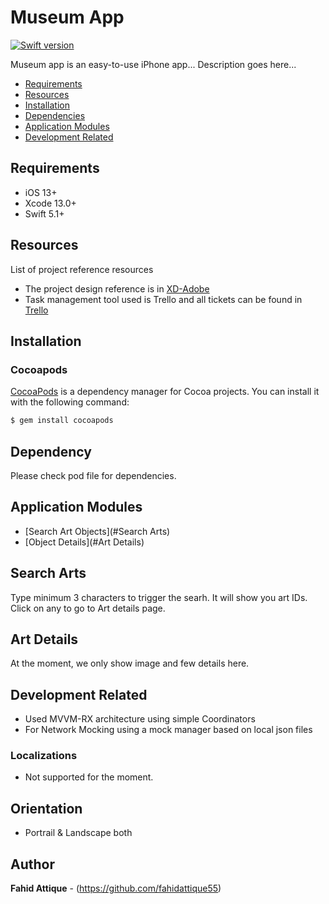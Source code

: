 # Museum App

[![Swift version](https://img.shields.io/badge/swift-5.1-orange.svg?style=flat.svg)](https://img.shields.io/badge/swift-5.1-orange.svg?style=flat.svg)




Museum app is an easy-to-use iPhone app... Description goes here...


- [Requirements](#Requirements)
- [Resources](#resources)
- [Installation](#installation)
- [Dependencies](#dependency)
- [Application Modules](#application-modules)
- [Development Related](#development-related)










## Requirements

- iOS 13+
- Xcode 13.0+
- Swift 5.1+










## Resources

List of project reference resources

- The project design reference is in [XD-Adobe](https://google.com/)
- Task management tool used is Trello and all tickets can be found in [Trello](https://trello.com/)










## Installation

### Cocoapods

[CocoaPods](http://cocoapods.org) is a dependency manager for Cocoa projects. You can install it with the following command:

```bash
$ gem install cocoapods
```








## Dependency

Please check pod file for dependencies.









## Application Modules

- [Search Art Objects](#Search Arts)
- [Object Details](#Art Details)









## Search Arts

Type minimum 3 characters to trigger the searh. It will show you art IDs. Click on any to go to Art details page.




## Art Details

At the moment, we only show image and few details here. 















## Development Related

- Used MVVM-RX architecture using simple Coordinators
- For Network Mocking using a mock manager based on local json files




### Localizations

- Not supported for the moment.










## Orientation
 
 - Portrail & Landscape both










## Author

**Fahid Attique** - (https://github.com/fahidattique55)

